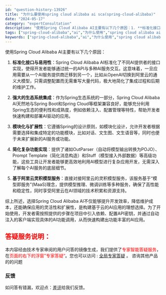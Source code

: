 ```yaml
---
id: "question-history-13926"
title: "为什么要使用spring cloud alibaba ai sca(spring-cloud-alibaba)"
date: "2024-05-17"
category: "expertConsultation"
description: "使用Spring Cloud Alibaba AI主要有以下几个原因：1. **标准化接口与易用性**：Spring Cloud Alibaba AI标准化了不同AI提供者的接口实现，使得开发者能够通过统一的API与多种AI服务交互。这意味着，一旦应用需要从一个AI服务提供商迁移到另一个，比如从Op"
tags: ["spring-cloud-alibaba","ai","为什么使用","spring cloud alibaba ai"]
keywords: ["spring-cloud-alibaba","ai","为什么使用","spring cloud alibaba ai"]
---
```


使用Spring Cloud Alibaba AI主要有以下几个原因：

1. **标准化接口与易用性**：Spring Cloud Alibaba AI标准化了不同AI提供者的接口实现，使得开发者能够通过统一的API与多种AI服务交互。这意味着，一旦应用需要从一个AI服务提供商迁移到另一个，比如从OpenAI切换到阿里云的通义大模型，只需调整配置而无需重写大量代码，极大地简化了集成过程和后期的维护工作。

2. **强大的生态系统集成**：作为Spring生态系统的一部分，Spring Cloud Alibaba AI天然地与Spring Boot和Spring Cloud等框架兼容良好，能够充分利用Spring生态的便利性和成熟度，例如依赖注入、配置管理等特性，帮助开发者快速构建和部署AI驱动的应用。

3. **模块化与扩展性**：它遵循Spring的设计原则，如模块化设计，允许开发者根据需要选择和集成特定的功能模块，比如对话、文生图、文生语音等，同时也便于未来扩展新的AI服务或功能。

4. **简化复杂功能实现**：提供了诸如OutParser（自动将模型输出转换为POJO）、Prompt Template（简化消息构造）和Stuff（模型接入外部数据）等高级功能，这些工具让开发者能够更高效地利用AI模型进行复杂应用开发，无需深入了解每个AI服务的底层细节。

5. **基于阿里云灵积模型服务**：直接对接阿里云的灵积模型服务，该服务基于“模型即服务”(MaaS)理念，提供模型推理、微调训练等多种服务，确保了高性能和稳定性，同时享受阿里云在AI领域的技术积累和资源支持。

综上所述，选择Spring Cloud Alibaba AI不仅能够提升开发效率，降低维护成本，还能确保应用的灵活性和扩展性，是构建基于云的AI应用的理想选择。为了开始使用，开发者需按照提供的步骤在项目中引入依赖、配置API密钥，并通过自动注入的客户端实现具体的AI功能调用，从而快速构建出功能丰富的AI应用。
## <font color="#FF0000">答疑服务说明：</font> 

本内容经由技术专家审阅的用户问答的镜像生成，我们提供了<font color="#FF0000">专家智能答疑服务</font>，在<font color="#FF0000">页面的右下的浮窗”专家答疑“</font>。您也可以访问 : [全局专家答疑](https://opensource.alibaba.com/chatBot) 。 咨询其他产品的的问题

### 反馈
如问答有错漏，欢迎点：[差评](https://ai.nacos.io/user/feedbackByEnhancerGradePOJOID?enhancerGradePOJOId=13929)给我们反馈。
